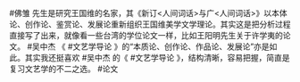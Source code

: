 #佛雏 先生是研究王国维的名家，其《新订<人间词话>与广<人间词话>》以本体论、创作论、鉴赏论、发展论重新组织王国维美学文学理论。其实这是把分析过程直接写了出来，就像看一些台湾的学位论文一样，比如王阳明先生关于许学夷的论文。
#吴中杰 《 #文艺学导论 》的“本质论、创作论、作品论、发展论”亦是如此。其实我还挺喜欢 #吴中杰 的《 #文艺学导论 》，结构清晰，容易把握，简直是复习文艺学的不二之选。
#论文